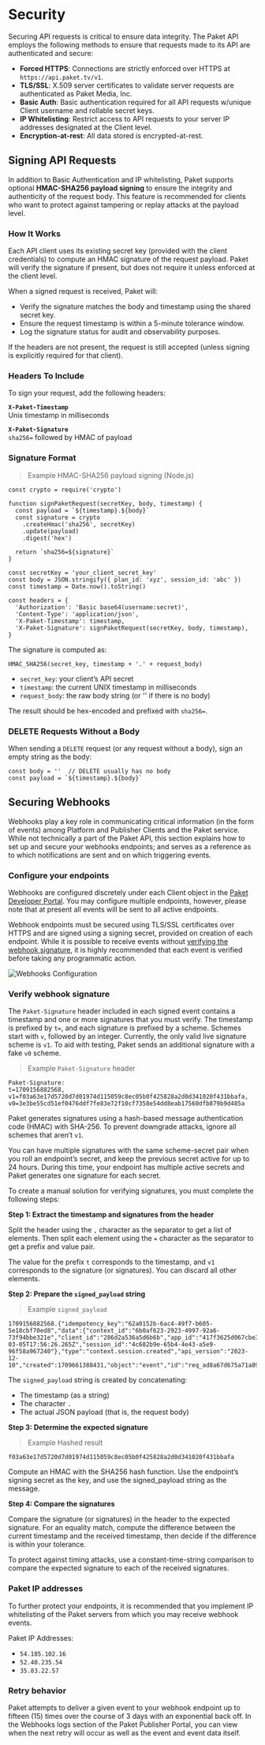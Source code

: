 # Security

Securing API requests is critical to ensure data integrity. The Paket API employs the following methods to ensure that requests made to its API are authenticated and secure:

- **Forced HTTPS**: Connections are strictly enforced over HTTPS at `https://api.paket.tv/v1`.
- **TLS/SSL**: X.509 server certificates to validate server requests are authenticated as Paket Media, Inc.
- **Basic Auth**: Basic authentication required for all API requests w/unique Client username and rollable secret keys. 
- **IP Whitelisting**: Restrict access to API requests to your server IP addresses designated at the Client level.
- **Encryption-at-rest**: All data stored is encrypted-at-rest.

## Signing API Requests

In addition to Basic Authentication and IP whitelisting, Paket supports optional **HMAC-SHA256 payload signing** to ensure the integrity and authenticity of the request body. This feature is recommended for clients who want to protect against tampering or replay attacks at the payload level.

### How It Works

Each API client uses its existing secret key (provided with the client credentials) to compute an HMAC signature of the request payload. Paket will verify the signature if present, but does not require it unless enforced at the client level.

When a signed request is received, Paket will:

- Verify the signature matches the body and timestamp using the shared secret key.
- Ensure the request timestamp is within a 5-minute tolerance window.
- Log the signature status for audit and observability purposes.

If the headers are not present, the request is still accepted (unless signing is explicitly required for that client).

### Headers To Include

To sign your request, add the following headers:

**`X-Paket-Timestamp`**<br />
Unix timestamp in milliseconds

**`X-Paket-Signature`**<br />
`sha256=` followed by HMAC of payload

### Signature Format

> Example HMAC-SHA256 payload signing (Node.js)

```
const crypto = require('crypto')

function signPaketRequest(secretKey, body, timestamp) {
  const payload = `${timestamp}.${body}`
  const signature = crypto
    .createHmac('sha256', secretKey)
    .update(payload)
    .digest('hex')

  return `sha256=${signature}`
}

const secretKey = 'your_client_secret_key'
const body = JSON.stringify({ plan_id: 'xyz', session_id: 'abc' })
const timestamp = Date.now().toString()

const headers = {
  'Authorization': 'Basic base64(username:secret)',
  'Content-Type': 'application/json',
  'X-Paket-Timestamp': timestamp,
  'X-Paket-Signature': signPaketRequest(secretKey, body, timestamp),
}
```

The signature is computed as:

`HMAC_SHA256(secret_key, timestamp + '.' + request_body)`

- `secret_key`: your client’s API secret
- `timestamp`: the current UNIX timestamp in milliseconds
- `request_body`: the raw body string (or '' if there is no body)

The result should be hex-encoded and prefixed with `sha256=`.

### DELETE Requests Without a Body

When sending a `DELETE` request (or any request without a body), sign an empty string as the body:

```
const body = ''  // DELETE usually has no body
const payload = `${timestamp}.${body}`
```

## Securing Webhooks

Webhooks play a key role in communicating critical information (in the form of events) among Platform and Publisher Clients and the Paket service. While not technically a part of the Paket API, this section explains how to set up and secure your webhooks endpoints; and serves as a reference as to which notifications are sent and on which triggering events.

### Configure your endpoints

Webhooks are configured discretely under each Client object in the [Paket Developer Portal](https://developer.paket.tv). You may configure multiple endpoints, however, please note that at present all events will be sent to all active endpoints.

Webhook endpoints must be secured using TLS/SSL certificates over HTTPS and are signed using a signing secret, provided on creation of each endpoint. While it is possible to receive events without [verifying the webhook signature](#webhooks-configure-your-endpoints-verify-webhook-signature), it is highly recommended that each event is verified before taking any programmatic action.

![Webhooks Configuration](webhooks.png)

### Verify webhook signature

The `Paket-Signature` header included in each signed event contains a timestamp and one or more signatures that you must verify. The timestamp is prefixed by `t=`, and each signature is prefixed by a scheme. Schemes start with `v`, followed by an integer. Currently, the only valid live signature scheme is `v1`. To aid with testing, Paket sends an additional signature with a fake `v0` scheme.

> Example `Paket-Signature` header

```
Paket-Signature:
t=1709156882568,
v1=f03a63e17d5720d7d01974d115059c8ec05b0f425828a2d0d341020f431bbafa,
v0=3e3be55cd51ef0476ddf7fe83e72f10cf7358e54dd8eab17560dfb879b9d485a
```

Paket generates signatures using a hash-based message authentication code (HMAC) with SHA-256. To prevent downgrade attacks, ignore all schemes that aren’t `v1`.

You can have multiple signatures with the same scheme-secret pair when you roll an endpoint’s secret, and keep the previous secret active for up to 24 hours. During this time, your endpoint has multiple active secrets and Paket generates one signature for each secret.

To create a manual solution for verifying signatures, you must complete the following steps:

**Step 1: Extract the timestamp and signatures from the header**

Split the header using the `,` character as the separator to get a list of elements. Then split each element using the `=` character as the separator to get a prefix and value pair.

The value for the prefix `t` corresponds to the timestamp, and `v1` corresponds to the signature (or signatures). You can discard all other elements.

**Step 2: Prepare the `signed_payload` string**

> Example  `signed_payload`

```
1709156882568.{"idempotency_key":"62a0152b-6ac4-49f7-b605-5e18cbf70ed8","data":{"context_id":"6b0af623-2923-4997-92a6-73f94bbe321e","client_id":"286d2a536a5d6b6b","app_id":"417f3625d067cbe3","created_at":"2024-03-05T17:56:26.265Z","session_id":"4c682b9e-65b4-4e43-a5e9-96f58a967240"},"type":"context.session.created","api_version":"2023-12-10","created":1709661388431,"object":"event","id":"req_ad8a67d675a71a89"}
```

The `signed_payload` string is created by concatenating:

- The timestamp (as a string)
- The character `.`
- The actual JSON payload (that is, the request body)

**Step 3: Determine the expected signature**

> Example Hashed result

```
f03a63e17d5720d7d01974d115059c8ec05b0f425828a2d0d341020f431bbafa
```

Compute an HMAC with the SHA256 hash function. Use the endpoint’s signing secret as the key, and use the signed_payload string as the message.

**Step 4: Compare the signatures**

Compare the signature (or signatures) in the header to the expected signature. For an equality match, compute the difference between the current timestamp and the received timestamp, then decide if the difference is within your tolerance.

To protect against timing attacks, use a constant-time-string comparison to compare the expected signature to each of the received signatures.

<!-- ### Monitoring endpoints

Add section when dashboard monitoring goes live. -->

### Paket IP addresses

To further protect your endpoints, it is recommended that you implement IP whitelisting of the Paket servers from which you may receive webhook events.

Paket IP Addresses:

- `54.185.102.16`
- `52.40.235.54`
- `35.83.22.57`

### Retry behavior

Paket attempts to deliver a given event to your webhook endpoint up to fifteen (15) times over the course of 3 days with an exponential back off. In the Webhooks logs section of the Paket Publisher Portal, you can view when the next retry will occur as well as the event and event data itself.